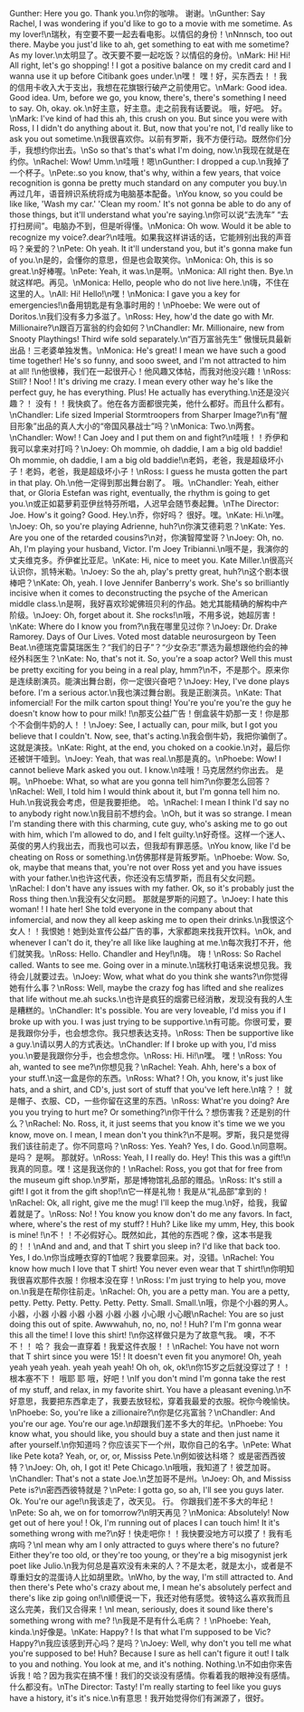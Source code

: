 Gunther: Here you go. Thank you.\n你的咖啡。 谢谢。\nGunther: Say Rachel, I was wondering if you'd like to go to a movie with me sometime. As my lover!\n瑞秋，有空要不要一起去看电影。以情侣的身份！\nNnnsch, too out there. Maybe you just'd like to ah, get something to eat with me sometime? As my lover.\n太明显了。改天要不要一起吃饭？以情侣的身份。\nMark: Hi! Hi! All right, let's go shopping! ! I got a positive balance on my credit card and I wanna use it up before Citibank goes under.\n嘿！ 嘿！好，买东西去！！我的信用卡收入大于支出，我想在花旗银行破产之前使用它。\nMark: Good idea. Good idea. Um, before we go, you know, there's, there's something I need to say. Oh, okay. ok.\n好主意，好主意。走之前我有话要说。 哦，好吧。 好。\nMark: I've kind of had this ah, this crush on you. But since you were with Ross, I I didn't do anything about it. But, now that you're not, I'd really like to ask you out sometime.\n我很喜欢你。以前有罗斯，我不方便行动。既然你们分手，我想约你出去。\nSo so that's that's what I'm doing, now.\n我现在就是在约你。\nRachel: Wow! Umm.\n哇哦！嗯\nGunther: I dropped a cup.\n我掉了一个杯子。\nPete:.so you know, that's why, within a few years, that voice recognition is gonna be pretty much standard on any computer you buy.\n再过几年，语音辨识系统将成为电脑基本配备。\nYou know, so you could be like like, 'Wash my car.' 'Clean my room.' It's not gonna be able to do any of those things, but it'll understand what you're saying.\n你可以说“去洗车” “去打扫房间”。电脑办不到，但是听得懂。\nMonica: Oh wow. Would it be able to recognize my voice?.dear?\n哇哦。如果我这样讲话的话，它能辨别出我的声音吗？亲爱的？\nPete: Oh yeah. It it'll understand you, but it's gonna make fun of you.\n是的，会懂你的意思，但是也会取笑你。\nMonica: Oh, this is so great.\n好棒喔。\nPete: Yeah, it was.\n是啊。\nMonica: All right then. Bye.\n就这样吧。再见。\nMonica: Hello, people who do not live here.\n嗨，不住在这里的人。\nAll: Hi! Hello!\n嘿！\nMonica: I gave you a key for emergencies!\n备用钥匙是有急事时用的！\nPhoebe: We were out of Doritos.\n我们没有多力多滋了。\nRoss: Hey, how'd the date go with Mr. Millionaire?\n跟百万富翁的约会如何？\nChandler: Mr. Millionaire, new from Snooty Playthings! Third wife sold separately.\n“百万富翁先生” 傲慢玩具最新出品！三老婆单独发售。\nMonica: He's great! I mean we have such a good time together! He's so funny, and sooo sweet, and I'm not attracted to him at all! !\n他很棒，我们在一起很开心！他风趣又体帖，而我对他没兴趣！\nRoss: Still? ! Noo! ! It's driving me crazy. I mean every other way he's like the perfect guy, he has everything. Plus! He actually has everything.\n还是没兴趣？！ 没有！！我快疯了。他在各方面都很完美，他什么都好。而且什么都有。\nChandler: Life sized Imperial Stormtroopers from Sharper Image?\n有“醒目形象”出品的真人大小的“帝国风暴战士”吗？\nMonica: Two.\n两套。\nChandler: Wow! ! Can Joey and I put them on and fight?\n哇哦！！乔伊和我可以拿来对打吗？\nJoey: Oh mommie, oh daddie, I am a big old baddie! Oh mommie, oh daddie, I am a big old baddie!\n老妈，老爸，我是超级坏小子！老妈，老爸，我是超级坏小子！\nRoss: I guess he musta gotten the part in that play. Oh.\n他一定得到那出舞台剧了。 哦。\nChandler: Yeah, either that, or Gloria Estefan was right, eventually, the rhythm is going to get you.\n或正如葛萝莉亚伊丝特芬所唱，人迟早会随节奏起舞。\nThe Director: Joe. How's it going? Good. Hey.\n乔，你好吗？ 很好。嘿。\nKate: Hi.\n嘿。\nJoey: Oh, so you're playing Adrienne, huh?\n你演艾德莉恩？\nKate: Yes. Are you one of the retarded cousins?\n对，你演智障堂哥？\nJoey: Oh, no. Ah, I'm playing your husband, Victor. I'm Joey Tribianni.\n哦不是，我演你的丈夫维克多。乔伊崔比亚尼。\nKate: Hi, nice to meet you. Kate Miller.\n很高兴认识你，凯特米勒。\nJoey: So the ah, play's pretty great, huh?\n这个剧本很棒吧？\nKate: Oh, yeah. I love Jennifer Banberry's work. She's so brilliantly incisive when it comes to deconstructing the psyche of the American middle class.\n是啊，我好喜欢珍妮佛班贝利的作品。她尤其能精确的解构中产阶级。\nJoey: Oh, forget about it. She rocks!\n哦，不用多说，她超厉害！\nKate: Where do I know you from?\n我在哪里见过你？\nJoey: Dr. Drake Ramorey. Days of Our Lives. Voted most datable neurosurgeon by Teen Beat.\n德瑞克雷莫瑞医生？“我们的日子”？“少女杂志”票选为最想跟他约会的神经外科医生？\nKate: No, that's not it. So, you're a soap actor? Well this must be pretty exciting for you being in a real play, hmm?\n不，不是那个。原来你是连续剧演员。能演出舞台剧，你一定很兴奋吧？\nJoey: Hey, I've done plays before. I'm a serious actor.\n我也演过舞台剧。我是正剧演员。\nKate: That infomercial! For the milk carton spout thing! You're you're you're the guy he doesn't know how to pour milk! !\n那支公益广告！倒盒装牛奶那一支！你是那个不会倒牛奶的人！！\nJoey: See, I actually can, pour milk, but I got you believe that I couldn't. Now, see, that's acting.\n我会倒牛奶，我把你骗倒了。这就是演技。\nKate: Right, at the end, you choked on a cookie.\n对，最后你还被饼干噎到。\nJoey: Yeah, that was real.\n那是真的。\nPhoebe: Wow! I cannot believe Mark asked you out. I know.\n哇哦！马克居然约你出去。 是啊。\nPhoebe: What, so what are you gonna tell him?\n你要怎么回答？\nRachel: Well, I told him I would think about it, but I'm gonna tell him no. Huh.\n我说我会考虑，但是我要拒绝。 哈。\nRachel: I mean I think I'd say no to anybody right now.\n我目前不想约会。\nOh, but it was so strange. I mean I'm standing there with this charming, cute guy, who's asking me to go out with him, which I'm allowed to do, and I felt guilty.\n好奇怪。这样一个迷人、英俊的男人约我出去，而我也可以去，但我却有罪恶感。\nYou know, like I'd be cheating on Ross or something.\n仿佛那样是背叛罗斯。\nPhoebe: Wow. So, ok, maybe that means that, you're not over Ross yet and you have issues with your father.\n也许这代表，你还没有忘情罗斯，而且有父女问题。\nRachel: I don't have any issues with my father. Ok, so it's probably just the Ross thing then.\n我没有父女问题。 那就是罗斯的问题了。\nJoey: I hate this woman! ! I hate her! She told everyone in the company about that infomercial, and now they all keep asking me to open their drinks.\n我恨这个女人！！我恨她！她到处宣传公益广告的事，大家都跑来找我开饮料。\nOk, and whenever I can't do it, they're all like like laughing at me.\n每次我打不开，他们就笑我。\nRoss: Hello. Chandler and Hey!\n嗨。 嗨！\nRoss: So Rachel called. Wants to see me. Going over in a minute.\n瑞秋打电话来说想见我。我待会儿就要过去。\nJoey: Wow, what what do you think she wants?\n你觉得她有什么事？\nRoss: Well, maybe the crazy fog has lifted and she realizes that life without me.ah sucks.\n也许是疯狂的烟雾已经消散，发现没有我的人生是糟糕的。\nChandler: It's possible. You are very loveable, I'd miss you if I broke up with you. I was just trying to be supportive.\n有可能。你很可爱，要是我跟你分手，也会想念你。我只想表达支持。\nRoss: Then be supportive like a guy.\n请以男人的方式表达。\nChandler: If I broke up with you, I'd miss you.\n要是我跟你分手，也会想念你。\nRoss: Hi. Hi!\n嘿。 嘿！\nRoss: You ah, wanted to see me?\n你想见我？\nRachel: Yeah. Ahh, here's a box of your stuff.\n这一盒是你的东西。\nRoss: What? ! Oh, you know, it's just like hats, and a shirt, and CD's, just sort of stuff that you've left here.\n啥？！ 就是帽子、衣服、CD，一些你留在这里的东西。\nRoss: What're you doing? Are you you trying to hurt me? Or something?\n你干什么？想伤害我？还是别的什么？\nRachel: No. Ross, it, it just seems that you know it's time we we you know, move on. I mean, I mean don't you think?\n不是啊。罗斯，我只是觉得我们该往前走了。你不同意吗？\nRoss: Yes. Yeah? Yes, I do. Good.\n同意啊。 是吗？ 是啊。 那就好。\nRoss: Yeah, I I really do. Hey! This this was a gift!\n我真的同意。嘿！这是我送你的！\nRachel: Ross, you got that for free from the museum gift shop.\n罗斯，那是博物馆礼品部的赠品。\nRoss: It's still a gift! I got it from the gift shop!\n它一样是礼物！我是从“礼品部”拿到的！\nRachel: Ok, all right, give me the mug! I'll keep the mug.\n好，给我，我留着就是了。\nRoss: No! ! You know you know don't do me any favors. In fact, where, where's the rest of my stuff? ! Huh? Like like my umm, Hey, this book is mine! !\n不！！不必假好心。既然如此，其他的东西呢？像，这本书是我的！！\nAnd and and, and that T shirt you sleep in? I'd like that back too. Yes, I do.\n你当成睡衣穿的T恤呢？我要拿回来。对，没错。\nRachel: You know how much I love that T shirt! You never even wear that T shirt!\n你明知我很喜欢那件衣服！你根本没在穿！\nRoss: I'm just trying to help you, move on.\n我是在帮你往前走。\nRachel: Oh, you are a petty man. You are a petty, petty. Petty. Petty. Petty. Petty. Petty. Small. Small.\n哦，你是个小器的男人。小器，小器 小器 小器 小器 小器 小器 小心眼 小心眼\nRachel: You are so just doing this out of spite. Awwwahuh, no, no, no! ! Huh? I'm I'm gonna wear this all the time! I love this shirt! !\n你这样做只是为了故意气我。 噢，不不不！！ 哈？ 我会一直穿着！我爱这件衣服！！\nRachel: You have not worn that T shirt since you were 15! ! It doesn't even fit you anymore! Oh, yeah yeah yeah yeah. yeah yeah yeah! Oh oh, ok, ok!\n你15岁之后就没穿过了！！根本塞不下！ 哦耶 耶 哦，好吧！\nIf you don't mind I'm gonna take the rest of my stuff, and relax, in my favorite shirt. You have a pleasant evening.\n不好意思，我要把东西拿走了，我要去放轻松，穿着我最爱的衣服。祝你今晚愉快。\nPhoebe: So, you're like a zillionaire?\n你是亿兆富翁？\nChandler: And you're our age. You're our age.\n却跟我们差不多大的年纪。\nPhoebe: You know what, you should like, you should buy a state and then just name it after yourself.\n你知道吗？你应该买下一个州，取你自己的名字。\nPete: What like Pete kota? Yeah, or, or, or, Mississ Pete.\n例如彼达科塔？ 或是密西西彼特？\nJoey: Oh, oh, I got it! Pete Chicago.\n哦哦，我知道了！彼芝加哥。\nChandler: That's not a state Joe.\n芝加哥不是州。\nJoey: Oh, and Mississ Pete is?\n密西西彼特就是？\nPete: I gotta go, so ah, I'll see you guys later. Ok. You're our age!\n我该走了，改天见。 行。 你跟我们差不多大的年纪！\nPete: So ah, we on for tomorrow?\n明天再见？\nMonica: Absolutely! Now get out of here you! ! Ok, I'm running out of places I can touch him! It it's something wrong with me?\n好！快走吧你！！我快要没地方可以摸了！我有毛病吗？\nI mean why am I only attracted to guys where there's no future? Either they're too old, or they're too young, or they're a big misogynist jerk poet like Julio.\n我为何总是喜欢没有未来的人？不是太老，就是太小，或者是不尊重妇女的混蛋诗人比如胡里欧。\nWho, by the way, I'm still attracted to. And then there's Pete who's crazy about me, I mean he's absolutely perfect and there's like zip going on!\n顺便说一下，我还对他有感觉。彼特这么喜欢我而且这么完美，我们又合得来！\nI mean, seriously, does it sound like there's something wrong with me? !\n我是不是有什么毛病？！\nPhoebe: Yeah, kinda.\n好像是。\nKate: Happy? ! Is that what I'm supposed to be Vic? Happy?\n我应该感到开心吗？是吗？\nJoey: Well, why don't you tell me what you're supposed to be! Huh? Because I sure as hell can't figure it out! I talk to you and nothing. You look at me, and it's nothing. Nothing.\n不如由你来告诉我！哈？因为我实在搞不懂！我们的交谈没有感情。你看着我的眼神没有感情。什么都没有。\nThe Director: Tasty! I'm really starting to feel like you guys have a history, it's it's nice.\n有意思！我开始觉得你们有渊源了，很好。
        